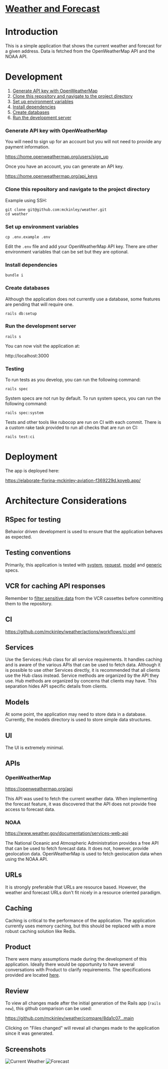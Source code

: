 # [Weather and Forecast](https://elaborate-florina-mckinley-aviation-f369229d.koyeb.app/)

# Introduction
This is a simple application that shows the current weather and forecast for a given address.
Data is fetched from the OpenWeatherMap API and the NOAA API.

# Development
1. [Generate API key with OpenWeatherMap](#generate-api-key-with-openweathermap)
1. [Clone this repository and navigate to the project directory](#clone-this-repository-and-navigate-to-the-project-directory)
1. [Set up environment variables](#set-up-environment-variables)
1. [Install dependencies](#install-dependencies)
1. [Create databases](#create-databases)
1. [Run the development server](#run-the-development-server)

### Generate API key with OpenWeatherMap
You will need to sign up for an account but you will not need to provide any payment information.

https://home.openweathermap.org/users/sign_up

Once you have an account, you can generate an API key.

https://home.openweathermap.org/api_keys

### Clone this repository and navigate to the project directory
Example using SSH:
```
git clone git@github.com:mckinley/weather.git
cd weather
```

### Set up environment variables
```
cp .env.example .env
```
Edit the `.env` file and add your OpenWeatherMap API key.
There are other environment variables that can be set but they are optional.

### Install dependencies
```
bundle i
```

### Create databases
Although the application does not currently use a database, some features are pending that will require one.
```
rails db:setup
```

### Run the development server
```
rails s
```

You can now visit the application at:

http://localhost:3000

### Testing
To run tests as you develop, you can run the following command:
```
rails spec
```

System specs are not run by default.
To run system specs, you can run the following command:
```
rails spec:system
```

Tests and other tools like rubocop are run on CI with each commit.
There is a custom rake task provided to run all checks that are run on CI:
```
rails test:ci
```

# Deployment
The app is deployed here:

https://elaborate-florina-mckinley-aviation-f369229d.koyeb.app/

# Architecture Considerations
## RSpec for testing
Behavior driven development is used to ensure that the application behaves as expected.

## Testing conventions
Primarily, this application is tested with [system](spec/system), [request](spec/requests), [model](spec/models) and [generic](spec/lib) specs.

## VCR for caching API responses
Remember to [filter sensitive data](spec/support/vcr.rb) from the VCR cassettes before committing them to the repository.

## CI
https://github.com/mckinley/weather/actions/workflows/ci.yml

## Services
Use the Services::Hub class for all service requirements.
It handles caching and is aware of the various APIs that can be used to fetch data.
Although it is possible to use other Services directly, it is recommended that all clients use the Hub class instead.
Service methods are organized by the API they use.
Hub methods are organized by concerns that clients may have.
This separation hides API specific details from clients.

## Models
At some point, the application may need to store data in a database.
Currently, the models directory is used to store simple data structures.

## UI
The UI is extremely minimal.

## APIs
### OpenWeatherMap
https://openweathermap.org/api

This API was used to fetch the current weather data.
When implementing the forecast feature, it was discovered that the API does not provide free access to forecast data.

### NOAA
https://www.weather.gov/documentation/services-web-api

The National Oceanic and Atmospheric Administration provides a free API that can be used to fetch forecast data.
It does not, however, provide geolocation data.
OpenWeatherMap is used to fetch geolocation data when using the NOAA API.

## URLs
It is strongly preferable that URLs are resource based.
However, the weather and forecast URLs don't fit nicely in a resource oriented paradigm.

## Caching
Caching is critical to the performance of the application.
The application currently uses memory caching, but this should be replaced with a more robust caching solution like Redis.

## Product
There were many assumptions made during the development of this application.
Ideally there would be opportunity to have several conversations with Product to clarify requirements.
The specifications provided are located [here](docs/Apple%20-%20Ruby%20Coding%20Assessment.pages).

## Review
To view all changes made after the initial generation of the Rails app (`rails new`), this github comparison can be used:

https://github.com/mckinley/weather/compare/8da1c07...main

Clicking on "Files changed" will reveal all changes made to the application since it was generated.

## Screenshots
![Current Weather](docs/Screenshot%202024-09-26%20at%5.05.24 PM.png)
![Forecast](docs/Screenshot%202024-09-26%20at%5.05.11 PM.png)
